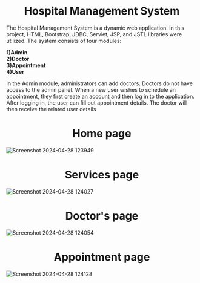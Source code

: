 <h1 style="text-align: center;">Hospital Management System</h1>
<p>The Hospital Management System is a dynamic web application. In this project, HTML, Bootstrap, JDBC, Servlet, JSP, and JSTL libraries were utilized. The system consists of four modules:</p>
  <b>1)Admin<br>
    2)Doctor<br>
    3)Appointment<br>
    4)User</b><br> <p>In the Admin module, administrators can add doctors. Doctors do not have access to the admin panel. When a new user wishes to schedule an appointment, they first create an account and then log in to the application. After logging in, the user can fill out appointment details. The doctor will then receive the related user details</p>
  
  <h1 style="text-align: center;">Home page</h1>


![Screenshot 2024-04-28 123949](https://github.com/Debarjitmohanty/Hospital_Managment_System/assets/91021174/dd736a21-15bd-4a18-88d0-03a2907f0019)

 <h1 style="text-align: center;">Services page</h1>
 
![Screenshot 2024-04-28 124027](https://github.com/Debarjitmohanty/Hospital_Managment_System/assets/91021174/73f9867c-2025-46e0-9a16-8896c2353d48)

 <h1 style="text-align: center;">Doctor's page</h1>

![Screenshot 2024-04-28 124054](https://github.com/Debarjitmohanty/Hospital_Managment_System/assets/91021174/5b590d92-c2b1-44ee-9407-6fb22318feb3)

 <h1 style="text-align: center;">Appointment page</h1>

![Screenshot 2024-04-28 124128](https://github.com/Debarjitmohanty/Hospital_Managment_System/assets/91021174/130bb54f-c21f-4775-b3f9-d329644cd6a3)

 
